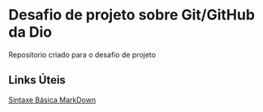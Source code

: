 # Desafio de projeto sobre Git/GitHub da Dio
Repositorio criado para  o desafio de projeto

##  Links Úteis
[Sintaxe Básica MarkDown](https://www.markdownguide.org/getting-started/#what-is-markdown)
